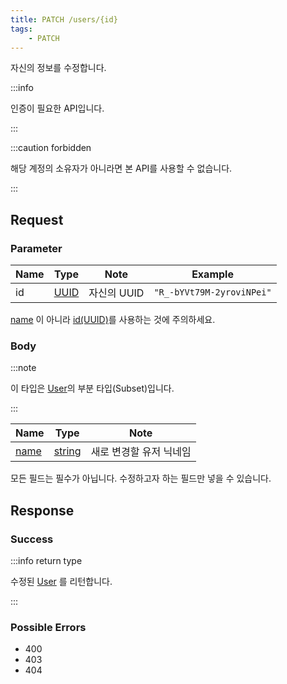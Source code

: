 ```yaml
---
title: PATCH /users/{id}
tags:
    - PATCH
---
```


자신의 정보를 수정합니다.

:::info

인증이 필요한 API입니다.

:::

:::caution forbidden

해당 계정의 소유자가 아니라면 본 API를 사용할 수 없습니다.

:::

## Request

### Parameter

| Name | Type                                 | Note        | Example                   |
| ---- | ------------------------------------ | ----------- | ------------------------- |
| id   | [UUID](../../types/semantic/uuid.md) | 자신의 UUID | `"R_-bYVt79M-2yroviNPei"` |

[name](../../types/schema/user.md#name) 이 아니라 [id(UUID)](../../types/schema/user.md#id)를 사용하는 것에 주의하세요.

### Body

:::note

이 타입은 [User](../../types/schema/user.md)의 부분 타입(Subset)입니다.

:::

| Name                                    | Type                                      | Note                    |
| --------------------------------------- | ----------------------------------------- | ----------------------- |
| [name](../../types/schema/user.md#name) | [string](../../types/primitive/string.md) | 새로 변경할 유저 닉네임 |

모든 필드는 필수가 아닙니다. 수정하고자 하는 필드만 넣을 수 있습니다.

## Response

### Success

:::info return type

수정된 [User](../../types/schema/user.md) 를 리턴합니다.

:::

### Possible Errors

-   400
-   403
-   404
